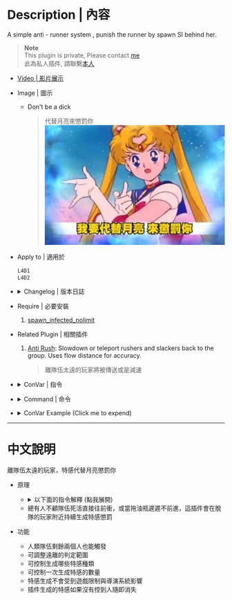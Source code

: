 # Description | 內容
A simple anti - runner system , punish the runner by spawn SI behind her.

> __Note__ <br/>
This plugin is private, Please contact [me](https://github.com/fbef0102/Game-Private_Plugin#私人插件列表-private-plugins-list)<br/>
此為私人插件, 請聯繫[本人](https://github.com/fbef0102/Game-Private_Plugin#私人插件列表-private-plugins-list)

* [Video | 影片展示](https://youtu.be/L6slnUSsTSI)

* Image | 圖示
	* Don't be a dick
        > 代替月亮來懲罰你
        <br/>![l4d_together_1](image/l4d_together_1.jpg)

* Apply to | 適用於
    ```
    L4D1
    L4D2
    ```

* <details><summary>Changelog | 版本日誌</summary>

	```php
	//panxiaohai @ 2009 - 2011
	//Harry @ 2021 - 2022
	```
	* v1.5
        * Remake Code
        * New infected spawn method
        * More cvars

	* v1.0.2
		* [By panxiaohai](https://forums.alliedmods.net/showthread.php?p=2740016)
</details>

* Require | 必要安裝
    1. [spawn_infected_nolimit](/Plugin_插件/Special_Infected_特感/spawn_infected_nolimit)

* Related Plugin | 相關插件
	1. [Anti Rush](https://forums.alliedmods.net/showthread.php?t=322392): Slowdown or teleport rushers and slackers back to the group. Uses flow distance for accuracy.
		> 離隊伍太遠的玩家將被傳送或是減速

* <details><summary>ConVar | 指令</summary>

	* cfg/sourcemod/l4d_together.cfg
        ```php
        // What percentage of the ALIVE survivors the loner must away from to active loner punish.
        l4d_together_alive_survivor_percentage "50"

        // Numbers of alive survivor required to active loner punish. (must be greater than or equal to 2 unless you are idiot)
        l4d_together_alive_survivor_required "2"

        // 0=Disable Plugin, 1=Enable Plugin
        l4d_together_enable "1"

        // Changes how announce displays to the loner (0: Disable, 1:In chat; 2: In Hint Box; 3: In center text)
        l4d_together_loner_punish_announce_type "2"

        // If 1, still punish the loner if he is computer survivor bot
        l4d_together_loner_punish_fakeclient "0"

        // If 1, kick infected bot after bot incapacitated the loner.
        l4d_together_loner_punish_infected_incap_kick "1"

        // How many infected spawn every time to punish the loner
        l4d_together_loner_punish_infected_number "2"

        // After infected bot spawned by this plugin, kick bot after a certain time if bot doesn't pin the loner. (0:Disable)
        l4d_together_loner_punish_infected_spawn_kick "8.0"

        // (L4D2) loner punish infected class, 0=All, 1=Smoker, 2=Boomer, 4=Hunter, 8=Spitter, 16=Jockey, 32=Charger. Add numbers together.
        l4d_together_loner_punish_infected_type "0"

        // (L4D1) loner punish infected class, 0=All, 1=Smoker, 2=Boomer, 4=Hunter. Add numbers together.
        l4d_together_loner_punish_infected_type "0"

        // Punish interval max seconds
        l4d_together_loner_punish_interval_max "15.0"

        // Punish interval min seconds
        l4d_together_loner_punish_interval_min "5.0"

        // loner punish type, 0=behind, 1=360 degree, 2=above his head
        l4d_together_loner_punish_type "1"

        // If someone is away from survivor team, he is the loner
        l4d_together_loner_range "2000.0"

        // Turn on the plugin in these game modes. 0=All, 1=Coop, 2=Survival, 4=Versus, 8=Scavenge. Add numbers together.
        l4d_together_modes_tog "0"

        // If 1, still active loner punish if only two alive survivor left.
        l4d_together_two_alive_survivor_enable "1"
        ```
</details>

* <details><summary>Command | 命令</summary>
	None
</details>

* <details><summary>ConVar Example (Click me to expend)</summary>

    > If there are 4 alive survivors, when the loner is 2000 meter far away (behind or front) from 2 survivors for at least 5 ~ 15 seconds, constantly spawn special infected around the loner.
    ```php
    // What percentage of the ALIVE survivors the loner must away from to active loner punish.
    l4d_together_alive_survivor_percentage "50"

    // punish interval max seconds
    l4d_together_loner_punish_interval_max "15.0"

    // punish interval min seconds
    l4d_together_loner_punish_interval_min "5.0"

    // How many infected spawn every time to punish the loner
    l4d_together_loner_punish_infected_number "2"

     // If someone is away from survivor team, he is the loner
    l4d_together_loner_range "2000.0"
    ```
</details>

- - - -
# 中文說明
離隊伍太遠的玩家，特感代替月亮懲罰你

* 原理
    * <details><summary>以下面的指令解釋 (點我展開)</summary>

        > 效果: 假設目前有4位存活的倖存者，當有位脫隊的倖存者距離2位以上隊友超過2000公尺且長達5 ~ 15秒之間，在脫隊的倖存者周圍持續生成特感，每次兩隻
        ```php
        //　脫隊的倖存者已距離隊伍50%以上數量的隊友太遠
        l4d_together_alive_survivor_percentage "50"

        //  最大生成秒數生成特感懲罰脫隊的倖存者
        l4d_together_loner_punish_interval_max "15.0"

        //  最小生成秒數生成特感懲罰脫隊的倖存者
        l4d_together_loner_punish_interval_min "5.0"

        // 一次生成兩隻特感懲罰脫隊的倖存者
        l4d_together_loner_punish_infected_number "2"

        // 當玩家距離隊伍2000公尺範圍之後，他就是脫隊的倖存者
        l4d_together_loner_range "2000.0"
        ```
    </details>

    * 總有人不顧隊伍死活直接往前衝，或當拖油瓶遲遲不前進，這插件會在脫隊的玩家附近持續生成特感懲罰

* 功能
    * 人類隊伍剩餘兩個人也能觸發
    * 可調整遠離的判定範圍
    * 可控制生成哪些特感種類
    * 可控制一次生成特感的數量
    * 特感生成不會受到遊戲限制與導演系統影響
    * 插件生成的特感如果沒有控到人隨即消失

